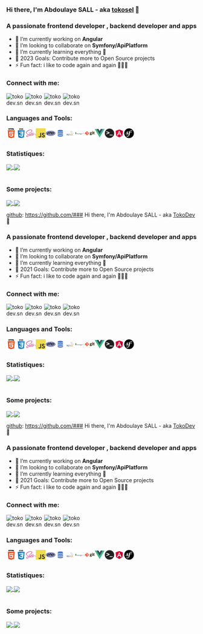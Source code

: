 ### Hi there, I'm Abdoulaye SALL - aka [tokosel][github] 👋
<h3>A passionate frontend developer , backend developer and apps</h3>

- 🔭 I’m currently working on **Angular**
- 👯 I’m looking to collaborate on **Symfony/ApiPlatform**
- 🌱 I’m currently learning everything 🤣
- 🥅 2023 Goals: Contribute more to Open Source projects
- ⚡ Fun fact: i like to code again and again 🤣🤣🤣

### Connect with me:

[<img align="left" alt="tokodev.sn" width="50px" src="https://img.icons8.com/fluent/48/000000/linkedin.png"/>][linkedin]
[<img align="left" alt="tokodev.sn" width="50px" src="https://img.icons8.com/fluent/48/000000/instagram-new.png"/>][instagram]
[<img align="left" alt="tokodev.sn" width="50px" src="https://img.icons8.com/color/48/000000/twitter-squared.png"/>][twitter]
[<img align="left" alt="tokodev.sn" width="50px" src="https://img.icons8.com/fluent/48/000000/facebook-new.png"/>][facebook]

<br />
<br />

### Languages and Tools:

[<img align="left" alt="HTML5" width="26px" src="https://raw.githubusercontent.com/github/explore/80688e429a7d4ef2fca1e82350fe8e3517d3494d/topics/html/html.png" />][github]
[<img align="left" alt="CSS3" width="26px" src="https://raw.githubusercontent.com/github/explore/80688e429a7d4ef2fca1e82350fe8e3517d3494d/topics/css/css.png" />][github]
[<img align="left" alt="Sass" width="26px" src="https://raw.githubusercontent.com/github/explore/80688e429a7d4ef2fca1e82350fe8e3517d3494d/topics/sass/sass.png" />][github]
[<img align="left" alt="JavaScript" width="26px" src="https://raw.githubusercontent.com/github/explore/80688e429a7d4ef2fca1e82350fe8e3517d3494d/topics/javascript/javascript.png" />][github]
[<img align="left" alt="HTML5" width="26px" src="https://raw.githubusercontent.com/github/explore/80688e429a7d4ef2fca1e82350fe8e3517d3494d/topics/php/php.png" />][github]
[<img align="left" alt="SQL" width="26px" src="https://raw.githubusercontent.com/github/explore/80688e429a7d4ef2fca1e82350fe8e3517d3494d/topics/sql/sql.png" />][github]
[<img align="left" alt="MySQL" width="26px" src="https://raw.githubusercontent.com/github/explore/80688e429a7d4ef2fca1e82350fe8e3517d3494d/topics/mysql/mysql.png" />][github]
[<img align="left" alt="MongoDB" width="26px" src="https://raw.githubusercontent.com/github/explore/80688e429a7d4ef2fca1e82350fe8e3517d3494d/topics/mongodb/mongodb.png" />][github]
[<img align="left" alt="Git" width="26px" src="https://raw.githubusercontent.com/github/explore/80688e429a7d4ef2fca1e82350fe8e3517d3494d/topics/git/git.png" />][github]
[<img align="left" alt="GitHub" width="26px" src="https://raw.githubusercontent.com/github/explore/78df643247d429f6cc873026c0622819ad797942/topics/vue/vue.png" />][github]
[<img align="left" alt="Terminal" width="26px" src="https://raw.githubusercontent.com/github/explore/80688e429a7d4ef2fca1e82350fe8e3517d3494d/topics/terminal/terminal.png" />][github]
[<img align="left" alt="Terminal" width="26px" src="https://raw.githubusercontent.com/github/explore/80688e429a7d4ef2fca1e82350fe8e3517d3494d/topics/angular/angular.png" />][github]
[<img align="left" alt="Terminal" width="26px" src="https://raw.githubusercontent.com/github/explore/80688e429a7d4ef2fca1e82350fe8e3517d3494d/topics/symfony/symfony.png" />][github]
<br />
<br />
### Statistiques:
<a href="https://github.com/tokoodev">
  <img align="center" src="https://github-readme-stats.vercel.app/api/top-langs/?username=tokoodev&theme=dark&hide_langs_below=1" />
</a>
<a href="https://github.com/tokoodev">
 <img align="center" src="https://github-readme-stats.vercel.app/api?username=tokoodev&&show_icons=true&title_color=ffffff&icon_color=bb2acf&text_color=daf7dc&bg_color=151515"/>
</a>
<br />
<br />
 <h3>Some projects:</h3>
<a href="https://github.com/tokoodev/suivie-apprenants">
  <img align="center" src="https://github-readme-stats.vercel.app/api/pin/?username=tokoodev&repo=suivie-apprenants&theme=dark" />
</a>
<a href="https://github.com/tokoodev/gestion-biens">
 <img align="center" src="https://github-readme-stats.vercel.app/api/pin/?username=tokoodev&repo=gestion-biens&theme=dark" />
</a>

[website]: tokodev.sn
[facebook]: https://www.facebook.com/tokosel
[twitter]: https://twitter.com/Abdoula46100171
[instagram]: https://www.instagram.com/tokosel_/
[linkedin]: https://www.linkedin.com/in/abdoulaye-sall-8a86a4162/
[github]: https://github.com/### Hi there, I'm Abdoulaye SALL - aka [TokoDev][github] 👋
<h3>A passionate frontend developer , backend developer and apps</h3>

- 🔭 I’m currently working on **Angular**
- 👯 I’m looking to collaborate on **Symfony/ApiPlatform**
- 🌱 I’m currently learning everything 🤣
- 🥅 2021 Goals: Contribute more to Open Source projects
- ⚡ Fun fact: i like to code again and again 🤣🤣🤣

### Connect with me:

[<img align="left" alt="tokodev.sn" width="50px" src="https://img.icons8.com/fluent/48/000000/linkedin.png"/>][linkedin]
[<img align="left" alt="tokodev.sn" width="50px" src="https://img.icons8.com/fluent/48/000000/instagram-new.png"/>][instagram]
[<img align="left" alt="tokodev.sn" width="50px" src="https://img.icons8.com/color/48/000000/twitter-squared.png"/>][twitter]
[<img align="left" alt="tokodev.sn" width="50px" src="https://img.icons8.com/fluent/48/000000/facebook-new.png"/>][facebook]

<br />
<br />

### Languages and Tools:

[<img align="left" alt="HTML5" width="26px" src="https://raw.githubusercontent.com/github/explore/80688e429a7d4ef2fca1e82350fe8e3517d3494d/topics/html/html.png" />][github]
[<img align="left" alt="CSS3" width="26px" src="https://raw.githubusercontent.com/github/explore/80688e429a7d4ef2fca1e82350fe8e3517d3494d/topics/css/css.png" />][github]
[<img align="left" alt="Sass" width="26px" src="https://raw.githubusercontent.com/github/explore/80688e429a7d4ef2fca1e82350fe8e3517d3494d/topics/sass/sass.png" />][github]
[<img align="left" alt="JavaScript" width="26px" src="https://raw.githubusercontent.com/github/explore/80688e429a7d4ef2fca1e82350fe8e3517d3494d/topics/javascript/javascript.png" />][github]
[<img align="left" alt="HTML5" width="26px" src="https://raw.githubusercontent.com/github/explore/80688e429a7d4ef2fca1e82350fe8e3517d3494d/topics/php/php.png" />][github]
[<img align="left" alt="SQL" width="26px" src="https://raw.githubusercontent.com/github/explore/80688e429a7d4ef2fca1e82350fe8e3517d3494d/topics/sql/sql.png" />][github]
[<img align="left" alt="MySQL" width="26px" src="https://raw.githubusercontent.com/github/explore/80688e429a7d4ef2fca1e82350fe8e3517d3494d/topics/mysql/mysql.png" />][github]
[<img align="left" alt="MongoDB" width="26px" src="https://raw.githubusercontent.com/github/explore/80688e429a7d4ef2fca1e82350fe8e3517d3494d/topics/mongodb/mongodb.png" />][github]
[<img align="left" alt="Git" width="26px" src="https://raw.githubusercontent.com/github/explore/80688e429a7d4ef2fca1e82350fe8e3517d3494d/topics/git/git.png" />][github]
[<img align="left" alt="GitHub" width="26px" src="https://raw.githubusercontent.com/github/explore/78df643247d429f6cc873026c0622819ad797942/topics/vue/vue.png" />][github]
[<img align="left" alt="Terminal" width="26px" src="https://raw.githubusercontent.com/github/explore/80688e429a7d4ef2fca1e82350fe8e3517d3494d/topics/terminal/terminal.png" />][github]
[<img align="left" alt="Terminal" width="26px" src="https://raw.githubusercontent.com/github/explore/80688e429a7d4ef2fca1e82350fe8e3517d3494d/topics/angular/angular.png" />][github]
[<img align="left" alt="Terminal" width="26px" src="https://raw.githubusercontent.com/github/explore/80688e429a7d4ef2fca1e82350fe8e3517d3494d/topics/symfony/symfony.png" />][github]
<br />
<br />
### Statistiques:
<a href="https://github.com/tokoodev">
  <img align="center" src="https://github-readme-stats.vercel.app/api/top-langs/?username=tokoodev&theme=dark&hide_langs_below=1" />
</a>
<a href="https://github.com/tokoodev">
 <img align="center" src="https://github-readme-stats.vercel.app/api?username=tokoodev&&show_icons=true&title_color=ffffff&icon_color=bb2acf&text_color=daf7dc&bg_color=151515"/>
</a>
<br />
<br />
 <h3>Some projects:</h3>
<a href="https://github.com/tokoodev/suivie-apprenants">
  <img align="center" src="https://github-readme-stats.vercel.app/api/pin/?username=tokoodev&repo=suivie-apprenants&theme=dark" />
</a>
<a href="https://github.com/tokoodev/gestion-biens">
 <img align="center" src="https://github-readme-stats.vercel.app/api/pin/?username=tokoodev&repo=gestion-biens&theme=dark" />
</a>

[website]: tokodev.sn
[facebook]: https://www.facebook.com/tokosel
[twitter]: https://twitter.com/Abdoula46100171
[instagram]: https://www.instagram.com/tokosel_/
[linkedin]: https://www.linkedin.com/in/abdoulaye-sall-8a86a4162/
[github]: https://github.com/### Hi there, I'm Abdoulaye SALL - aka [TokoDev][github] 👋
<h3>A passionate frontend developer , backend developer and apps</h3>

- 🔭 I’m currently working on **Angular**
- 👯 I’m looking to collaborate on **Symfony/ApiPlatform**
- 🌱 I’m currently learning everything 🤣
- 🥅 2021 Goals: Contribute more to Open Source projects
- ⚡ Fun fact: i like to code again and again 🤣🤣🤣

### Connect with me:

[<img align="left" alt="tokodev.sn" width="50px" src="https://img.icons8.com/fluent/48/000000/linkedin.png"/>][linkedin]
[<img align="left" alt="tokodev.sn" width="50px" src="https://img.icons8.com/fluent/48/000000/instagram-new.png"/>][instagram]
[<img align="left" alt="tokodev.sn" width="50px" src="https://img.icons8.com/color/48/000000/twitter-squared.png"/>][twitter]
[<img align="left" alt="tokodev.sn" width="50px" src="https://img.icons8.com/fluent/48/000000/facebook-new.png"/>][facebook]

<br />
<br />

### Languages and Tools:

[<img align="left" alt="HTML5" width="26px" src="https://raw.githubusercontent.com/github/explore/80688e429a7d4ef2fca1e82350fe8e3517d3494d/topics/html/html.png" />][github]
[<img align="left" alt="CSS3" width="26px" src="https://raw.githubusercontent.com/github/explore/80688e429a7d4ef2fca1e82350fe8e3517d3494d/topics/css/css.png" />][github]
[<img align="left" alt="Sass" width="26px" src="https://raw.githubusercontent.com/github/explore/80688e429a7d4ef2fca1e82350fe8e3517d3494d/topics/sass/sass.png" />][github]
[<img align="left" alt="JavaScript" width="26px" src="https://raw.githubusercontent.com/github/explore/80688e429a7d4ef2fca1e82350fe8e3517d3494d/topics/javascript/javascript.png" />][github]
[<img align="left" alt="HTML5" width="26px" src="https://raw.githubusercontent.com/github/explore/80688e429a7d4ef2fca1e82350fe8e3517d3494d/topics/php/php.png" />][github]
[<img align="left" alt="SQL" width="26px" src="https://raw.githubusercontent.com/github/explore/80688e429a7d4ef2fca1e82350fe8e3517d3494d/topics/sql/sql.png" />][github]
[<img align="left" alt="MySQL" width="26px" src="https://raw.githubusercontent.com/github/explore/80688e429a7d4ef2fca1e82350fe8e3517d3494d/topics/mysql/mysql.png" />][github]
[<img align="left" alt="MongoDB" width="26px" src="https://raw.githubusercontent.com/github/explore/80688e429a7d4ef2fca1e82350fe8e3517d3494d/topics/mongodb/mongodb.png" />][github]
[<img align="left" alt="Git" width="26px" src="https://raw.githubusercontent.com/github/explore/80688e429a7d4ef2fca1e82350fe8e3517d3494d/topics/git/git.png" />][github]
[<img align="left" alt="GitHub" width="26px" src="https://raw.githubusercontent.com/github/explore/78df643247d429f6cc873026c0622819ad797942/topics/vue/vue.png" />][github]
[<img align="left" alt="Terminal" width="26px" src="https://raw.githubusercontent.com/github/explore/80688e429a7d4ef2fca1e82350fe8e3517d3494d/topics/terminal/terminal.png" />][github]
[<img align="left" alt="Terminal" width="26px" src="https://raw.githubusercontent.com/github/explore/80688e429a7d4ef2fca1e82350fe8e3517d3494d/topics/angular/angular.png" />][github]
[<img align="left" alt="Terminal" width="26px" src="https://raw.githubusercontent.com/github/explore/80688e429a7d4ef2fca1e82350fe8e3517d3494d/topics/symfony/symfony.png" />][github]
<br />
<br />
### Statistiques:
<a href="https://github.com/tokoodev">
  <img align="center" src="https://github-readme-stats.vercel.app/api/top-langs/?username=tokoodev&theme=dark&hide_langs_below=1" />
</a>
<a href="https://github.com/tokoodev">
 <img align="center" src="https://github-readme-stats.vercel.app/api?username=tokoodev&&show_icons=true&title_color=ffffff&icon_color=bb2acf&text_color=daf7dc&bg_color=151515"/>
</a>
<br />
<br />
 <h3>Some projects:</h3>
<a href="https://github.com/tokoodev/suivie-apprenants">
  <img align="center" src="https://github-readme-stats.vercel.app/api/pin/?username=tokoodev&repo=suivie-apprenants&theme=dark" />
</a>
<a href="https://github.com/tokoodev/gestion-biens">
 <img align="center" src="https://github-readme-stats.vercel.app/api/pin/?username=tokoodev&repo=gestion-biens&theme=dark" />
</a>

[website]: tokodev.sn
[facebook]: https://www.facebook.com/tokosel
[twitter]: https://twitter.com/Abdoula46100171
[instagram]: https://www.instagram.com/tokosel_/
[linkedin]: https://www.linkedin.com/in/abdoulaye-sall-8a86a4162/
[github]: https://github.com/tokosel
